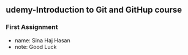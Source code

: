 ## udemy-Introduction to Git and GitHup course
### First Assignment

* name: Sina Haj Hasan
* note: Good Luck
